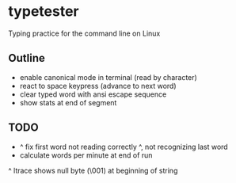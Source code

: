 # typetester

Typing practice for the command line on Linux

## Outline

- enable canonical mode in terminal (read by character) 
- react to space keypress (advance to next word)
- clear typed word with ansi escape sequence
- show stats at end of segment

## TODO
- ^ fix first word not reading correctly ^, not recognizing last word 
- calculate words per minute at end of run 


^ ltrace shows null byte (\001) at beginning of string

